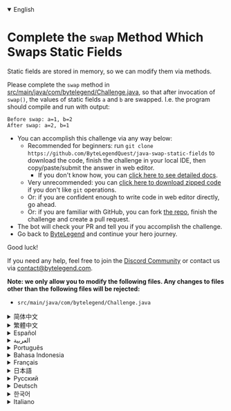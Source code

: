 <details open='true'>
<summary>English</summary>

# Complete the `swap` Method Which Swaps Static Fields

Static fields are stored in memory, so we can modify them via methods.

Please complete the `swap` method in [src/main/java/com/bytelegend/Challenge.java](https://github.com/ByteLegendQuest/java-swap-static-fields/blob/main/src/main/java/com/bytelegend/Challenge.java),
so that after invocation of `swap()`, the values of static fields `a` and `b` are swapped.
I.e. the program should compile and run with output:

```
Before swap: a=1, b=2
After swap: a=2, b=1
```

- You can accomplish this challenge via any way below:
  - Recommended for beginners: run `git clone https://github.com/ByteLegendQuest/java-swap-static-fields` to download the code,
    finish the challenge in your local IDE, then copy/paste/submit the answer in web editor.
    - If you don't know how, you can [click here to see detailed docs](https://github.com/ByteLegendQuest/java-swap-static-fields/blob/main/docs/en/clone-and-import.md).
  - Very unrecommended: you can [click here to download zipped code](https://codeload.github.com/ByteLegendQuest/java-swap-static-fields/zip/refs/heads/main) if you don't like `git` operations.
  - Or: if you are confident enough to write code in web editor directly, go ahead.
  - Or: if you are familiar with GitHub, you can fork [the repo](https://github.com/ByteLegendQuest/java-swap-static-fields), finish the challenge and create a pull request.
- The bot will check your PR and tell you if you accomplish the challenge.
- Go back to [ByteLegend](https://bytelegend.com) and continue your hero journey.

Good luck!

If you need any help, feel free to join the [Discord Community](https://discord.gg/35RreUUGWt) or contact us via [contact@bytelegend.com](mailto:contact@bytelegend.com).

**Note: we only allow you to modify the following files.
Any changes to files other than the following files will be rejected:**

- `src/main/java/com/bytelegend/Challenge.java`
</details>
<details>
<summary>简体中文</summary>

# 补全读写<ruby>静态字段<rt>Static Field</rt></ruby>的`swap`方法

静态字段存储在内存中，因此我们可以通过方法来修改静态字段的值。

请补全[src/main/java/com/bytelegend/Challenge.java](https://github.com/ByteLegendQuest/java-swap-static-fields/blob/main/src/main/java/com/bytelegend/Challenge.java)中的`swap`方法，使得方法调用后，静态字段`a`和`b`的值发生互换。
即程序运行应该输出：

```
Before swap: a=1, b=2
After swap: a=2, b=1
```

- 你可以使用以下任意一种方法完成挑战：
  - 初学者推荐：运行`git clone https://git.bytelegend.com/ByteLegendQuest/java-swap-static-fields`将代码下载到本地，在本地使用IDE调试完成后复制到网页编辑器里提交。
    - 如果你不知道怎么做，可以点击[这里查看详细文档](https://github.com/ByteLegendQuest/java-swap-static-fields/blob/main/docs/zh_hans/clone-and-import.md)。
  - 非常不推荐：如果你实在不喜欢`git`命令行操作，你可以[点击这里直接下载打包好的代码](https://ghcodeload.bytelegend.com/ByteLegendQuest/java-swap-static-fields/zip/refs/heads/main)。
  - 或者：如果你非常自信不需要下载代码到本地调试，可以使用网页编辑器直接提交。
  - 或者：如果你对GitHub非常熟悉，你可以fork[这个仓库](https://github.com/ByteLegendQuest/java-swap-static-fields)、完成挑战后，创建一个Pull Request。
- 机器人将会检查你的答案，告诉你你是否通过了挑战。
- 回到[字节传说](https://bytelegend.com)，然后继续你的英雄旅程。

祝你好运！

如果你需要任何帮助，欢迎加入官方玩家QQ群（在[首页](https://bytelegend.com)右下角的`联系 & 关于`菜单里可以找到入群方式）或者[Discord社区](https://discord.gg/PvmqK3hF)，或email至[contact@bytelegend.com](mailto:contact@bytelegend.com)。

**注意：我们只允许您修改以下文件，任何对其他文件的修改都会被拒绝：**

- `src/main/java/com/bytelegend/Challenge.java`
</details>
<details>
<summary>繁體中文</summary>

<h1>完成交換靜態字段的<code class="notranslate">swap</code>方法</h1><p>靜態字段存儲在內存中，因此我們可以通過方法對其進行修改。</p><p>請完成<a href="https://github.com/ByteLegendQuest/java-swap-static-fields/blob/main/src/main/java/com/bytelegend/Challenge.java" target="_blank">src/main/java/com/bytelegend/Challenge.java</a>中的<code class="notranslate">swap</code>方法，以便在調用<code class="notranslate">swap()</code>後，交換靜態字段<code class="notranslate">a</code>和<code class="notranslate">b</code>的值。即程序應該編譯並運行輸出：</p><pre class="notranslate"><code class="notranslate">Before swap: a=1, b=2
After swap: a=2, b=1
</code></pre><ul><li>您可以通過以下任何方式完成此挑戰：<ul><li>建議初學者：運行<code class="notranslate">git clone https://github.com/ByteLegendQuest/java-swap-static-fields</code>下載代碼，在本地 IDE 中完成挑戰，然後在 Web 編輯器中復制/粘貼/提交答案。<ul><li>如果您不知道如何操作，可以<a href="https://github.com/ByteLegendQuest/java-swap-static-fields/blob/main/docs/en/clone-and-import.md" target="_blank">單擊此處查看詳細文檔</a>。</li></ul></li><li>非常不推薦：如果你不喜歡<code class="notranslate">git</code>操作，可以<a href="https://codeload.github.com/ByteLegendQuest/java-swap-static-fields/zip/refs/heads/main" target="_blank">點擊這裡下載壓縮代碼</a>。</li><li>或者：如果您有足夠的信心直接在 Web 編輯器中編寫代碼，請繼續。</li><li>或者：如果你熟悉 GitHub，你可以 fork<a href="https://github.com/ByteLegendQuest/java-swap-static-fields" target="_blank">倉庫</a>，完成挑戰並創建一個拉取請求。</li></ul></li><li>機器人會檢查你的 PR 並告訴你是否完成了挑戰。</li><li>回到<a href="https://bytelegend.com" target="_blank">ByteLegend</a>繼續你的英雄之旅。</li></ul><p>祝你好運！</p><p>如果您需要任何幫助，請隨時加入<a href="https://discord.gg/35RreUUGWt" target="_blank">Discord 社區</a>或通過<a href="mailto:contact@bytelegend.com" target="_blank">contact@bytelegend.com</a>聯繫我們。</p><p><strong>注意：我們只允許您修改以下文件。對以下文件以外的文件的任何更改都將被拒絕：</strong></p><ul><li> <code class="notranslate">src/main/java/com/bytelegend/Challenge.java</code></li></ul></details>
<details>
<summary>Español</summary>

<h1>Complete el método de <code class="notranslate">swap</code> que intercambia campos estáticos</h1><p> Los campos estáticos se almacenan en la memoria, por lo que podemos modificarlos mediante métodos.</p><p> Complete el método de <code class="notranslate">swap</code> en <a href="https://github.com/ByteLegendQuest/java-swap-static-fields/blob/main/src/main/java/com/bytelegend/Challenge.java" target="_blank">src/main/java/com/bytelegend/Challenge.java</a> , para que después de la invocación de <code class="notranslate">swap()</code> , los valores de los campos estáticos <code class="notranslate">a</code> y <code class="notranslate">b</code> se intercambien. Es decir, el programa debe compilarse y ejecutarse con salida:</p><pre class="notranslate"><code class="notranslate">Before swap: a=1, b=2
After swap: a=2, b=1
</code></pre><ul><li>Puede lograr este desafío de cualquier manera a continuación:<ul><li> Recomendado para principiantes: ejecute <code class="notranslate">git clone https://github.com/ByteLegendQuest/java-swap-static-fields</code> para descargar el código, finalice el desafío en su IDE local, luego copie/pegue/envíe la respuesta en el editor web.<ul><li> Si no sabe cómo hacerlo, puede <a href="https://github.com/ByteLegendQuest/java-swap-static-fields/blob/main/docs/en/clone-and-import.md" target="_blank">hacer clic aquí para ver los documentos detallados</a> .</li></ul></li><li> Muy poco recomendado: puede <a href="https://codeload.github.com/ByteLegendQuest/java-swap-static-fields/zip/refs/heads/main" target="_blank">hacer clic aquí para descargar el código comprimido</a> si no le gustan las operaciones de <code class="notranslate">git</code> .</li><li> O: si tiene la confianza suficiente para escribir código en el editor web directamente, adelante.</li><li> O: si está familiarizado con GitHub, puede bifurcar <a href="https://github.com/ByteLegendQuest/java-swap-static-fields" target="_blank">el repositorio</a> , finalizar el desafío y crear una solicitud de extracción.</li></ul></li><li> El bot verificará tu PR y te dirá si logras el desafío.</li><li> Regrese a <a href="https://bytelegend.com" target="_blank">ByteLegend</a> y continúe su viaje de héroe.</li></ul><p> ¡Buena suerte!</p><p> Si necesita ayuda, no dude en unirse a la <a href="https://discord.gg/35RreUUGWt" target="_blank">comunidad de Discord</a> o contáctenos a través de <a href="mailto:contact@bytelegend.com" target="_blank">contact@bytelegend.com</a> .</p><p> <strong>Nota: solo le permitimos modificar los siguientes archivos. Cualquier cambio en los archivos que no sean los siguientes archivos será rechazado:</strong></p><ul><li> <code class="notranslate">src/main/java/com/bytelegend/Challenge.java</code></li></ul></details>
<details>
<summary>العربية</summary>

<h1 style=";text-align:right;direction:rtl">أكمل طريقة <code class="notranslate">swap</code> التي تقوم بتبديل الحقول الثابتة</h1><p style=";text-align:right;direction:rtl"> يتم تخزين الحقول الثابتة في الذاكرة ، حتى نتمكن من تعديلها عبر الطرق.</p><p style=";text-align:right;direction:rtl"> يرجى إكمال طريقة <code class="notranslate">swap</code> في <a href="https://github.com/ByteLegendQuest/java-swap-static-fields/blob/main/src/main/java/com/bytelegend/Challenge.java" target="_blank">src / main / java / com / bytelegend / Challenge.java</a> ، بحيث يتم تبديل قيم الحقول الثابتة <code class="notranslate">a</code> و <code class="notranslate">b</code> بعد استدعاء <code class="notranslate">swap()</code> . أي يجب على البرنامج ترجمة وتشغيل الإخراج:</p><pre class="notranslate" style=";text-align:right;direction:rtl"> <code class="notranslate">Before swap: a=1, b=2
After swap: a=2, b=1
</code></pre><ul style=";text-align:right;direction:rtl"><li style=";text-align:right;direction:rtl">يمكنك إنجاز هذا التحدي بأي طريقة أدناه:<ul style=";text-align:right;direction:rtl"><li style=";text-align:right;direction:rtl"> موصى به للمبتدئين: قم بتشغيل <code class="notranslate">git clone https://github.com/ByteLegendQuest/java-swap-static-fields</code> لتنزيل الكود ، وإنهاء التحدي في IDE المحلي الخاص بك ، ثم نسخ / لصق / إرسال الإجابة في محرر الويب.<ul style=";text-align:right;direction:rtl"><li style=";text-align:right;direction:rtl"> إذا كنت لا تعرف كيف يمكنك <a href="https://github.com/ByteLegendQuest/java-swap-static-fields/blob/main/docs/en/clone-and-import.md" target="_blank">النقر هنا لمشاهدة المستندات التفصيلية</a> .</li></ul></li><li style=";text-align:right;direction:rtl"> غير موصى به على الإطلاق: يمكنك <a href="https://codeload.github.com/ByteLegendQuest/java-swap-static-fields/zip/refs/heads/main" target="_blank">النقر هنا لتنزيل رمز مضغوط</a> إذا كنت لا تحب عمليات <code class="notranslate">git</code> .</li><li style=";text-align:right;direction:rtl"> أو: إذا كنت واثقًا بدرجة كافية لكتابة التعليمات البرمجية في محرر الويب مباشرةً ، فابدأ.</li><li style=";text-align:right;direction:rtl"> أو: إذا كنت معتادًا على GitHub ، فيمكنك تفرع <a href="https://github.com/ByteLegendQuest/java-swap-static-fields" target="_blank">الريبو</a> وإنهاء التحدي وإنشاء طلب سحب.</li></ul></li><li style=";text-align:right;direction:rtl"> سيتحقق الروبوت من العلاقات العامة الخاصة بك ويخبرك إذا أنجزت التحدي.</li><li style=";text-align:right;direction:rtl"> ارجع إلى <a href="https://bytelegend.com" target="_blank">ByteLegend وتابع</a> رحلة بطلك.</li></ul><p style=";text-align:right;direction:rtl"> حظ سعيد!</p><p style=";text-align:right;direction:rtl"> إذا كنت بحاجة إلى أي مساعدة ، فلا تتردد في الانضمام إلى <a href="https://discord.gg/35RreUUGWt" target="_blank">مجتمع Discord</a> أو الاتصال بنا عبر <a href="mailto:contact@bytelegend.com" target="_blank">contact@bytelegend.com</a> .</p><p style=";text-align:right;direction:rtl"> <strong>ملاحظة: نسمح لك فقط بتعديل الملفات التالية. سيتم رفض أي تغييرات يتم إجراؤها على الملفات بخلاف الملفات التالية:</strong></p><ul style=";text-align:right;direction:rtl"><li style=";text-align:right;direction:rtl"> <code class="notranslate">src/main/java/com/bytelegend/Challenge.java</code></li></ul></details>
<details>
<summary>Português</summary>

<h1>Complete o método de <code class="notranslate">swap</code> que troca campos estáticos</h1><p> Os campos estáticos são armazenados na memória, para que possamos modificá-los por meio de métodos.</p><p> Por favor, complete o método <code class="notranslate">swap</code> em <a href="https://github.com/ByteLegendQuest/java-swap-static-fields/blob/main/src/main/java/com/bytelegend/Challenge.java" target="_blank">src/main/java/com/bytelegend/Challenge.java</a> , para que após a invocação de <code class="notranslate">swap()</code> , os valores dos campos estáticos <code class="notranslate">a</code> e <code class="notranslate">b</code> sejam trocados. Ou seja, o programa deve compilar e executar com saída:</p><pre class="notranslate"><code class="notranslate">Before swap: a=1, b=2
After swap: a=2, b=1
</code></pre><ul><li>Você pode realizar este desafio de qualquer maneira abaixo:<ul><li> Recomendado para iniciantes: execute <code class="notranslate">git clone https://github.com/ByteLegendQuest/java-swap-static-fields</code> para baixar o código, conclua o desafio em seu IDE local e copie/cole/envie a resposta no editor da web.<ul><li> Se você não sabe como, você pode <a href="https://github.com/ByteLegendQuest/java-swap-static-fields/blob/main/docs/en/clone-and-import.md" target="_blank">clicar aqui para ver documentos detalhados</a> .</li></ul></li><li> Muito não recomendado: você pode <a href="https://codeload.github.com/ByteLegendQuest/java-swap-static-fields/zip/refs/heads/main" target="_blank">clicar aqui para baixar o código zipado</a> se não gostar das operações do <code class="notranslate">git</code> .</li><li> Ou: se você estiver confiante o suficiente para escrever código diretamente no editor da web, vá em frente.</li><li> Ou: se você estiver familiarizado com o GitHub, você pode bifurcar <a href="https://github.com/ByteLegendQuest/java-swap-static-fields" target="_blank">o repo</a> , finalizar o desafio e criar um pull request.</li></ul></li><li> O bot verificará seu PR e informará se você cumprir o desafio.</li><li> Volte para <a href="https://bytelegend.com" target="_blank">ByteLegend</a> e continue sua jornada de herói.</li></ul><p> Boa sorte!</p><p> Se precisar de ajuda, sinta-se à vontade para se juntar à <a href="https://discord.gg/35RreUUGWt" target="_blank">Comunidade Discord</a> ou entre em contato conosco via <a href="mailto:contact@bytelegend.com" target="_blank">contact@bytelegend.com</a> .</p><p> <strong>Nota: só permitimos que você modifique os seguintes arquivos. Quaisquer alterações em arquivos que não sejam os arquivos a seguir serão rejeitadas:</strong></p><ul><li> <code class="notranslate">src/main/java/com/bytelegend/Challenge.java</code></li></ul></details>
<details>
<summary>Bahasa Indonesia</summary>

<h1>Selesaikan Metode <code class="notranslate">swap</code> Yang Mengganti Bidang Statis</h1><p> Bidang statis disimpan dalam memori, sehingga kita dapat memodifikasinya melalui metode.</p><p> Harap selesaikan metode <code class="notranslate">swap</code> di <a href="https://github.com/ByteLegendQuest/java-swap-static-fields/blob/main/src/main/java/com/bytelegend/Challenge.java" target="_blank">src/main/Java/com/bytelegend/Challenge.java</a> , sehingga setelah pemanggilan <code class="notranslate">swap()</code> , nilai bidang statis <code class="notranslate">a</code> dan <code class="notranslate">b</code> ditukar. Yaitu program harus dikompilasi dan dijalankan dengan output:</p><pre class="notranslate"><code class="notranslate">Before swap: a=1, b=2
After swap: a=2, b=1
</code></pre><ul><li>Anda dapat menyelesaikan tantangan ini melalui cara apa pun di bawah ini:<ul><li> Direkomendasikan untuk pemula: jalankan <code class="notranslate">git clone https://github.com/ByteLegendQuest/java-swap-static-fields</code> untuk mengunduh kode, selesaikan tantangan di IDE lokal Anda, lalu salin/tempel/kirim jawabannya di editor web.<ul><li> Jika Anda tidak tahu caranya, Anda dapat <a href="https://github.com/ByteLegendQuest/java-swap-static-fields/blob/main/docs/en/clone-and-import.md" target="_blank">mengklik di sini untuk melihat dokumen terperinci</a> .</li></ul></li><li> Sangat tidak direkomendasikan: Anda dapat <a href="https://codeload.github.com/ByteLegendQuest/java-swap-static-fields/zip/refs/heads/main" target="_blank">mengklik di sini untuk mengunduh kode zip</a> jika Anda tidak menyukai operasi <code class="notranslate">git</code> .</li><li> Atau: jika Anda cukup percaya diri untuk menulis kode di editor web secara langsung, silakan.</li><li> Atau: jika Anda terbiasa dengan GitHub, Anda dapat melakukan fork <a href="https://github.com/ByteLegendQuest/java-swap-static-fields" target="_blank">repo</a> , menyelesaikan tantangan, dan membuat permintaan tarik.</li></ul></li><li> Bot akan memeriksa PR Anda dan memberi tahu Anda jika Anda menyelesaikan tantangan.</li><li> Kembali ke <a href="https://bytelegend.com" target="_blank">ByteLegend</a> dan lanjutkan perjalanan pahlawan Anda.</li></ul><p> Semoga beruntung!</p><p> Jika Anda memerlukan bantuan, jangan ragu untuk bergabung dengan <a href="https://discord.gg/35RreUUGWt" target="_blank">Komunitas Discord</a> atau hubungi kami melalui <a href="mailto:contact@bytelegend.com" target="_blank">contact@bytelegend.com</a> .</p><p> <strong>Catatan: kami hanya mengizinkan Anda untuk mengubah file berikut. Setiap perubahan pada file selain file berikut akan ditolak:</strong></p><ul><li> <code class="notranslate">src/main/java/com/bytelegend/Challenge.java</code></li></ul></details>
<details>
<summary>Français</summary>

<h1>Complétez la méthode <code class="notranslate">swap</code> qui échange les champs statiques</h1><p> Les champs statiques sont stockés en mémoire, nous pouvons donc les modifier via des méthodes.</p><p> Veuillez compléter la méthode <code class="notranslate">swap</code> dans <a href="https://github.com/ByteLegendQuest/java-swap-static-fields/blob/main/src/main/java/com/bytelegend/Challenge.java" target="_blank">src/main/java/com/bytelegend/Challenge.java</a> , afin qu&#39;après l&#39;invocation de <code class="notranslate">swap()</code> , les valeurs des champs statiques <code class="notranslate">a</code> et <code class="notranslate">b</code> soient permutées. C&#39;est-à-dire que le programme doit compiler et s&#39;exécuter avec la sortie :</p><pre class="notranslate"><code class="notranslate">Before swap: a=1, b=2
After swap: a=2, b=1
</code></pre><ul><li>Vous pouvez accomplir ce défi de n&#39;importe quelle manière ci-dessous:<ul><li> Recommandé pour les débutants : exécutez <code class="notranslate">git clone https://github.com/ByteLegendQuest/java-swap-static-fields</code> pour télécharger le code, terminez le défi dans votre IDE local, puis copiez/collez/soumettez la réponse dans l&#39;éditeur Web.<ul><li> Si vous ne savez pas comment faire, vous pouvez <a href="https://github.com/ByteLegendQuest/java-swap-static-fields/blob/main/docs/en/clone-and-import.md" target="_blank">cliquer ici pour voir la documentation détaillée</a> .</li></ul></li><li> Très déconseillé : vous pouvez <a href="https://codeload.github.com/ByteLegendQuest/java-swap-static-fields/zip/refs/heads/main" target="_blank">cliquer ici pour télécharger le code compressé</a> si vous n&#39;aimez pas les opérations <code class="notranslate">git</code> .</li><li> Ou : si vous êtes suffisamment confiant pour écrire du code directement dans l&#39;éditeur Web, continuez.</li><li> Ou : si vous êtes familier avec GitHub, vous pouvez forker <a href="https://github.com/ByteLegendQuest/java-swap-static-fields" target="_blank">le dépôt</a> , terminer le défi et créer une demande d&#39;extraction.</li></ul></li><li> Le bot vérifiera votre PR et vous dira si vous accomplissez le défi.</li><li> Retournez à <a href="https://bytelegend.com" target="_blank">ByteLegend</a> et continuez votre voyage de héros.</li></ul><p> Bonne chance!</p><p> Si vous avez besoin d&#39;aide, n&#39;hésitez pas à rejoindre la <a href="https://discord.gg/35RreUUGWt" target="_blank">communauté Discord</a> ou à nous contacter via <a href="mailto:contact@bytelegend.com" target="_blank">contact@bytelegend.com</a> .</p><p> <strong>Remarque : nous vous autorisons uniquement à modifier les fichiers suivants. Toute modification de fichiers autres que les fichiers suivants sera rejetée :</strong></p><ul><li> <code class="notranslate">src/main/java/com/bytelegend/Challenge.java</code></li></ul></details>
<details>
<summary>日本語</summary>

<h1>静的フィールドをスワップする<code class="notranslate">swap</code>メソッドを完了します</h1><p>静的フィールドはメモリに保存されるため、メソッドを介して変更できます。</p><p> <code class="notranslate">swap()</code>の呼び出し後に静的フィールド<code class="notranslate">a</code>と<code class="notranslate">b</code>の値がスワップされるように、 <a href="https://github.com/ByteLegendQuest/java-swap-static-fields/blob/main/src/main/java/com/bytelegend/Challenge.java" target="_blank">src / main / java / com / bytelegend/Challenge.java</a>の<code class="notranslate">swap</code>メソッドを完了してください。つまり、プログラムはコンパイルされ、出力とともに実行される必要があります。</p><pre class="notranslate"><code class="notranslate">Before swap: a=1, b=2
After swap: a=2, b=1
</code></pre><ul><li>この課題は、以下のいずれかの方法で達成できます。<ul><li>初心者に推奨： <code class="notranslate">git clone https://github.com/ByteLegendQuest/java-swap-static-fields</code>を実行してコードをダウンロードし、ローカルIDEでチャレンジを終了してから、Webエディターで回答をコピー/貼り付け/送信します。<ul><li>方法がわからない場合は、 <a href="https://github.com/ByteLegendQuest/java-swap-static-fields/blob/main/docs/en/clone-and-import.md" target="_blank">ここをクリックして詳細なドキュメントを参照してください</a>。</li></ul></li><li>非常に推奨されていません<code class="notranslate">git</code>操作が気に入らない場合は、 <a href="https://codeload.github.com/ByteLegendQuest/java-swap-static-fields/zip/refs/heads/main" target="_blank">ここをクリックしてzipコードをダウンロード</a>できます。</li><li>または：Webエディターで直接コードを記述できる自信がある場合は、先に進んでください。</li><li>または：GitHubに精通している場合は<a href="https://github.com/ByteLegendQuest/java-swap-static-fields" target="_blank">、リポジトリ</a>をフォークしてチャレンジを終了し、プルリクエストを作成できます。</li></ul></li><li>ボットはPRをチェックし、チャレンジを達成したかどうかを通知します。</li><li> <a href="https://bytelegend.com" target="_blank">ByteLegend</a>に戻り、ヒーローの旅を続けてください。</li></ul><p>幸運を！</p><p>ヘルプが必要な場合は、 <a href="https://discord.gg/35RreUUGWt" target="_blank">Discordコミュニティ</a>に参加するか、contact <a href="mailto:contact@bytelegend.com" target="_blank">@bytelegend.com</a>からお問い合わせください。</p><p><strong>注：変更できるのは次のファイルのみです。次のファイル以外のファイルへの変更は拒否されます。</strong></p><ul><li> <code class="notranslate">src/main/java/com/bytelegend/Challenge.java</code></li></ul></details>
<details>
<summary>Русский</summary>

<h1>Завершите метод <code class="notranslate">swap</code> , который меняет статические поля местами</h1><p> Статические поля хранятся в памяти, поэтому мы можем изменять их с помощью методов.</p><p> Завершите метод <code class="notranslate">swap</code> в <a href="https://github.com/ByteLegendQuest/java-swap-static-fields/blob/main/src/main/java/com/bytelegend/Challenge.java" target="_blank">src/main/java/com/bytelegend/Challenge.java</a> , чтобы после вызова <code class="notranslate">swap()</code> значения статических полей <code class="notranslate">a</code> и <code class="notranslate">b</code> менялись местами. Т.е. программа должна скомпилироваться и запуститься с выводом:</p><pre class="notranslate"><code class="notranslate">Before swap: a=1, b=2
After swap: a=2, b=1
</code></pre><ul><li>Вы можете выполнить эту задачу любым способом, указанным ниже:<ul><li> Рекомендуется для начинающих: запустите <code class="notranslate">git clone https://github.com/ByteLegendQuest/java-swap-static-fields</code> , чтобы загрузить код, завершите задание в локальной среде IDE, затем скопируйте/вставьте/отправьте ответ в веб-редакторе.<ul><li> Если вы не знаете, как это сделать, вы можете <a href="https://github.com/ByteLegendQuest/java-swap-static-fields/blob/main/docs/en/clone-and-import.md" target="_blank">щелкнуть здесь, чтобы просмотреть подробную документацию</a> .</li></ul></li><li> Крайне не рекомендуется: вы можете <a href="https://codeload.github.com/ByteLegendQuest/java-swap-static-fields/zip/refs/heads/main" target="_blank">нажать здесь, чтобы загрузить заархивированный код</a> , если вам не нравятся операции <code class="notranslate">git</code> .</li><li> Или: если вы достаточно уверены, чтобы писать код напрямую в веб-редакторе, вперед.</li><li> Или: если вы знакомы с GitHub, вы можете разветвить <a href="https://github.com/ByteLegendQuest/java-swap-static-fields" target="_blank">репозиторий</a> , выполнить задание и создать запрос на включение.</li></ul></li><li> Бот проверит ваш PR и сообщит, выполнили ли вы задание.</li><li> Вернитесь в <a href="https://bytelegend.com" target="_blank">ByteLegend</a> и продолжайте свое героическое путешествие.</li></ul><p> Удачи!</p><p> Если вам нужна помощь, присоединяйтесь к <a href="https://discord.gg/35RreUUGWt" target="_blank">сообществу Discord</a> или свяжитесь с нами по <a href="mailto:contact@bytelegend.com" target="_blank">адресу contact@bytelegend.com</a> .</p><p> <strong>Примечание: мы разрешаем вам изменять только следующие файлы. Любые изменения в файлах, кроме следующих файлов, будут отклонены:</strong></p><ul><li> <code class="notranslate">src/main/java/com/bytelegend/Challenge.java</code></li></ul></details>
<details>
<summary>Deutsch</summary>

<h1>Vervollständigen Sie die Austauschmethode, die statische Felder <code class="notranslate">swap</code></h1><p> Statische Felder werden im Speicher gespeichert, sodass wir sie über Methoden ändern können.</p><p> Bitte vervollständigen Sie die Methode <code class="notranslate">swap</code> in <a href="https://github.com/ByteLegendQuest/java-swap-static-fields/blob/main/src/main/java/com/bytelegend/Challenge.java" target="_blank">src/main/java/com/bytelegend/Challenge.java</a> , damit nach dem Aufruf von <code class="notranslate">swap()</code> die Werte der statischen Felder <code class="notranslate">a</code> und <code class="notranslate">b</code> vertauscht werden. Das heißt, das Programm sollte kompiliert und ausgeführt werden mit der Ausgabe:</p><pre class="notranslate"><code class="notranslate">Before swap: a=1, b=2
After swap: a=2, b=1
</code></pre><ul><li>Sie können diese Herausforderung auf eine der folgenden Arten meistern:<ul><li> Empfohlen für Anfänger: Führen Sie <code class="notranslate">git clone https://github.com/ByteLegendQuest/java-swap-static-fields</code> aus, um den Code herunterzuladen, beenden Sie die Herausforderung in Ihrer lokalen IDE und kopieren/fügen Sie dann die Antwort im Web-Editor ein/übermitteln Sie sie.<ul><li> Wenn Sie nicht wissen, wie, können <a href="https://github.com/ByteLegendQuest/java-swap-static-fields/blob/main/docs/en/clone-and-import.md" target="_blank">Sie hier klicken, um detaillierte Dokumente anzuzeigen</a> .</li></ul></li><li> Sehr nicht zu empfehlen: Sie können <a href="https://codeload.github.com/ByteLegendQuest/java-swap-static-fields/zip/refs/heads/main" target="_blank">hier klicken, um den gezippten Code herunterzuladen,</a> wenn Sie <code class="notranslate">git</code> -Operationen nicht mögen.</li><li> Oder: Wenn Sie sicher genug sind, Code direkt im Web-Editor zu schreiben, fahren Sie fort.</li><li> Oder: Wenn Sie sich mit GitHub auskennen, können Sie <a href="https://github.com/ByteLegendQuest/java-swap-static-fields" target="_blank">das Repo forken</a> , die Challenge beenden und einen Pull-Request erstellen.</li></ul></li><li> Der Bot überprüft Ihre PR und teilt Ihnen mit, ob Sie die Herausforderung meistern.</li><li> Gehen Sie zurück zu <a href="https://bytelegend.com" target="_blank">ByteLegend</a> und setzen Sie Ihre Heldenreise fort.</li></ul><p> Viel Glück!</p><p> Wenn Sie Hilfe benötigen, können Sie sich gerne der <a href="https://discord.gg/35RreUUGWt" target="_blank">Discord Community</a> anschließen oder uns über <a href="mailto:contact@bytelegend.com" target="_blank">contact@bytelegend.com kontaktieren</a> .</p><p> <strong>Hinweis: Wir erlauben Ihnen nur, die folgenden Dateien zu ändern. Alle Änderungen an anderen Dateien als den folgenden Dateien werden abgelehnt:</strong></p><ul><li> <code class="notranslate">src/main/java/com/bytelegend/Challenge.java</code></li></ul></details>
<details>
<summary>한국어</summary>

<h1>정적 필드를 교환하는 <code class="notranslate">swap</code> 방법 완료</h1><p> 정적 필드는 메모리에 저장되므로 메서드를 통해 수정할 수 있습니다.</p><p> <a href="https://github.com/ByteLegendQuest/java-swap-static-fields/blob/main/src/main/java/com/bytelegend/Challenge.java" target="_blank">src/main/java/com/bytelegend/Challenge.java</a> 에서 <code class="notranslate">swap</code> 메소드를 완료하여 <code class="notranslate">swap()</code> 호출 후 정적 필드 <code class="notranslate">a</code> 와 <code class="notranslate">b</code> 의 값이 교환되도록 하십시오. 즉, 프로그램은 다음과 같이 컴파일 및 실행되어야 합니다.</p><pre class="notranslate"><code class="notranslate">Before swap: a=1, b=2
After swap: a=2, b=1
</code></pre><ul><li>아래 방법을 통해 이 챌린지를 완료할 수 있습니다.<ul><li> 초보자를 위한 권장 사항: <code class="notranslate">git clone https://github.com/ByteLegendQuest/java-swap-static-fields</code> 를 실행하여 코드를 다운로드하고 로컬 IDE에서 챌린지를 완료한 다음 웹 편집기에서 답변을 복사/붙여넣기/제출합니다.<ul><li> 방법을 모르는 경우 <a href="https://github.com/ByteLegendQuest/java-swap-static-fields/blob/main/docs/en/clone-and-import.md" target="_blank">여기를 클릭하여 자세한 문서를 볼</a> 수 있습니다.</li></ul></li><li> 매우 권장하지 않음: <code class="notranslate">git</code> 작업이 마음에 들지 않으면 <a href="https://codeload.github.com/ByteLegendQuest/java-swap-static-fields/zip/refs/heads/main" target="_blank">여기를 클릭하여 압축 코드를 다운로드</a> 할 수 있습니다.</li><li> 또는 웹 편집기에서 직접 코드를 작성할 만큼 자신이 있다면 계속 진행하십시오.</li><li> 또는 GitHub에 익숙하다면 리포지토리를 분기 <a href="https://github.com/ByteLegendQuest/java-swap-static-fields" target="_blank">하고</a> 챌린지를 완료하고 풀 요청을 생성할 수 있습니다.</li></ul></li><li> 봇은 PR을 확인하고 도전 과제를 달성했는지 알려줍니다.</li><li> <a href="https://bytelegend.com" target="_blank">ByteLegend</a> 로 돌아가 영웅 여정을 계속하세요.</li></ul><p> 행운을 빕니다!</p><p> 도움이 필요하면 언제든지 <a href="https://discord.gg/35RreUUGWt" target="_blank">Discord 커뮤니티</a> 에 가입하거나 <a href="mailto:contact@bytelegend.com" target="_blank">contact@bytelegend.com</a> 을 통해 문의하세요.</p><p> <strong>참고: 다음 파일만 수정할 수 있습니다. 다음 파일 이외의 파일에 대한 변경 사항은 거부됩니다.</strong></p><ul><li> <code class="notranslate">src/main/java/com/bytelegend/Challenge.java</code></li></ul></details>
<details>
<summary>Italiano</summary>

<h1>Completa il metodo di <code class="notranslate">swap</code> che scambia i campi statici</h1><p> I campi statici sono archiviati in memoria, quindi possiamo modificarli tramite metodi.</p><p> Si prega di completare il metodo di <code class="notranslate">swap</code> in <a href="https://github.com/ByteLegendQuest/java-swap-static-fields/blob/main/src/main/java/com/bytelegend/Challenge.java" target="_blank">src/main/java/com/bytelegend/Challenge.java</a> , in modo che dopo l&#39;invocazione di <code class="notranslate">swap()</code> , i valori dei campi statici <code class="notranslate">a</code> vengano scambiati <code class="notranslate">b</code> Cioè il programma dovrebbe essere compilato ed eseguito con l&#39;output:</p><pre class="notranslate"><code class="notranslate">Before swap: a=1, b=2
After swap: a=2, b=1
</code></pre><ul><li>Puoi portare a termine questa sfida in qualsiasi modo di seguito:<ul><li> Consigliato per i principianti: esegui <code class="notranslate">git clone https://github.com/ByteLegendQuest/java-swap-static-fields</code> per scaricare il codice, completa la sfida nel tuo IDE locale, quindi copia/incolla/invia la risposta nell&#39;editor web.<ul><li> Se non sai come fare, puoi fare <a href="https://github.com/ByteLegendQuest/java-swap-static-fields/blob/main/docs/en/clone-and-import.md" target="_blank">clic qui per visualizzare i documenti dettagliati</a> .</li></ul></li><li> Molto sconsigliato: puoi fare <a href="https://codeload.github.com/ByteLegendQuest/java-swap-static-fields/zip/refs/heads/main" target="_blank">clic qui per scaricare il codice zippato</a> se non ti piacciono le operazioni <code class="notranslate">git</code> .</li><li> Oppure: se sei abbastanza sicuro da scrivere il codice direttamente nell&#39;editor web, vai avanti.</li><li> Oppure: se hai familiarità con GitHub, puoi eseguire il fork <a href="https://github.com/ByteLegendQuest/java-swap-static-fields" target="_blank">del repository</a> , completare la sfida e creare una richiesta pull.</li></ul></li><li> Il bot controllerà il tuo PR e ti dirà se hai superato la sfida.</li><li> Torna a <a href="https://bytelegend.com" target="_blank">ByteLegend</a> e continua il tuo viaggio da eroe.</li></ul><p> Buona fortuna!</p><p> Se hai bisogno di aiuto, non esitare a unirti alla <a href="https://discord.gg/35RreUUGWt" target="_blank">community di Discord</a> o contattaci tramite <a href="mailto:contact@bytelegend.com" target="_blank">contact@bytelegend.com</a> .</p><p> <strong>Nota: ti permettiamo solo di modificare i seguenti file. Eventuali modifiche ai file diversi dai seguenti file verranno rifiutate:</strong></p><ul><li> <code class="notranslate">src/main/java/com/bytelegend/Challenge.java</code></li></ul></details>